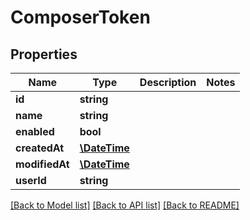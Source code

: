 # ComposerToken

## Properties
Name | Type | Description | Notes
------------ | ------------- | ------------- | -------------
**id** | **string** |  | 
**name** | **string** |  | 
**enabled** | **bool** |  | 
**createdAt** | [**\DateTime**](\DateTime.md) |  | 
**modifiedAt** | [**\DateTime**](\DateTime.md) |  | 
**userId** | **string** |  | 

[[Back to Model list]](../README.md#documentation-for-models) [[Back to API list]](../README.md#documentation-for-api-endpoints) [[Back to README]](../README.md)


